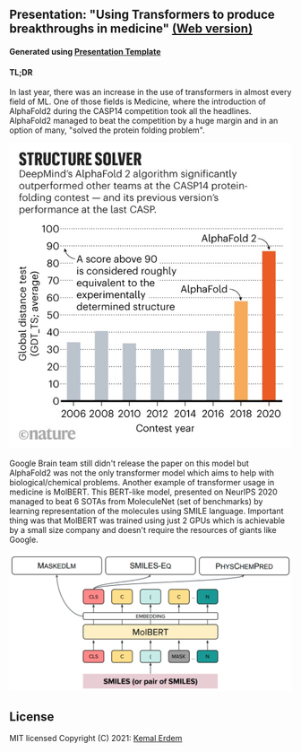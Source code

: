 ## Presentation: "Using Transformers to produce breakthroughs in medicine" [(Web version)](https://burnpiro.github.io/molbert-presentation)

#### Generated using [Presentation Template](https://github.com/burnpiro/presentation-template)

#### TL;DR

In last year, there was an increase in the use of transformers in almost every field of ML. One of those fields is Medicine, where the introduction of AlphaFold2 during the CASP14 competition took all the headlines. AlphaFold2 managed to beat the competition by a huge margin and in an option of many, "solved the protein folding problem". 

![](./assets/alpha-score.jpg)

Google Brain team still didn't release the paper on this model but AlphaFold2 was not the only transformer model which aims to help with biological/chemical problems. Another example of transformer usage in medicine is MolBERT. This BERT-like model, presented on NeurIPS 2020 managed to beat 6 SOTAs from MoleculeNet (set of benchmarks) by learning representation of the molecules using SMILE language. Important thing was that MolBERT was trained using just 2 GPUs which is achievable by a small size company and doesn't require the resources of giants like Google.

![](./assets/molbert.png)


## License
MIT licensed
Copyright (C) 2021: [Kemal Erdem](https://github.com/burnpiro)
